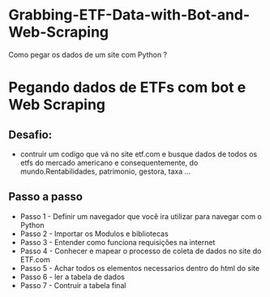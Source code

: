 # Grabbing-ETF-Data-with-Bot-and-Web-Scraping
Como pegar os dados de um site com Python ? 
# Pegando dados de ETFs com bot e Web Scraping

## Desafio:
- contruir um codigo que vá no site etf.com e busque dados de todos os etfs do mercado americano e consequentemente, do mundo.Rentabilidades, patrimonio, gestora, taxa ...

## Passo a passo 
* Passo 1 - Definir um navegador que você ira utilizar para navegar com o Python
* Passo 2 - Importar os Modulos e bibliotecas
* Passo 3 - Entender como funciona requisições na internet
* Passo 4 - Conhecer e mapear o processo de coleta de dados no site do ETF.com
* Passo 5 - Achar todos os elementos necessarios dentro do html do site
* Passo 6 - ler a tabela de dados
* Passo 7 - Contruir a tabela final
